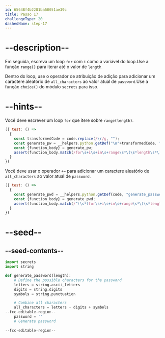 ```yaml
---
id: 65648f4b2281ba50051ae39c
title: Passo 17
challengeType: 20
dashedName: step-17
---
```


# --description--

Em seguida, escreva um loop `for` com `i` como a variável do loop.Use a função `range()` para iterar até o valor de `length`.

Dentro do loop, use o operador de atribuição de adição para adicionar um caractere aleatório de `all_characters` ao valor atual de `password`.Use a função `choice()` do módulo `secrets` para isso.

# --hints--

Você deve escrever um loop `for` que itere sobre `range(length)`.

```js
({ test: () =>
  {
    const transformedCode = code.replace(/\r/g, "");
    const generate_pw = __helpers.python.getDef("\n"+transformedCode, "generate_password");
    const {function_body} = generate_pw;    
    assert(function_body.match(/for\s+i\s+in\s+range\s*\(\s*length\s*\)\s*:/));
  }
})
```

Você deve usar o operador `+=` para adicionar um caractere aleatório de `all_characters` ao valor atual de `password`.

```js
({ test: () =>
  {
    const generate_pwd = __helpers.python.getDef(code, "generate_password");
    const {function_body} = generate_pwd;    
    assert(function_body.match(/^(\s*)for\s+i\s+in\s+range\s*\(\s*length\s*\)\s*:\s*^\1\1password\s*\+=\s*secrets\.choice\s*\(\s*all_characters\s*\)/m));
  }
})
```

# --seed--

## --seed-contents--

```py
import secrets
import string

def generate_password(length):
    # Define the possible characters for the password
    letters = string.ascii_letters
    digits = string.digits
    symbols = string.punctuation

    # Combine all characters
    all_characters = letters + digits + symbols
--fcc-editable-region--    
    password = ''
    # Generate password
    
--fcc-editable-region--
```
